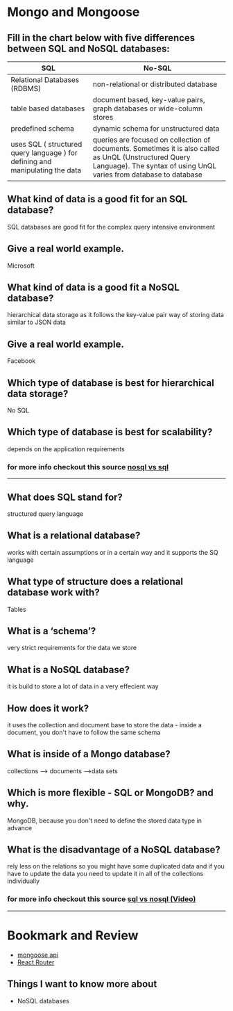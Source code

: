 # Mongo and Mongoose

## Fill in the chart below with five differences between SQL and NoSQL databases:

<table>
  <thead>
    <tr>
      <th>SQL</th>
      <th>No-SQL</th>
    </tr>
   </thead>
   <tbody>
     <tr>
       <td>Relational Databases (RDBMS)</td>
       <td>non-relational or distributed database</td>
     </tr>
     <tr>
       <td>table based databases</td>
       <td>document based, key-value pairs, graph databases or wide-column stores</td>
     </tr>
     <tr>
       <td> predefined schema</td>
       <td>dynamic schema for unstructured data</td>
     </tr>
     <tr>
       <td>uses SQL ( structured query language ) for defining and manipulating the data</td>
       <td>queries are focused on collection of documents. Sometimes it is also called as UnQL (Unstructured Query Language). The syntax of using UnQL varies from database to database</td>
     </tr>
  </tbody>
</table>

## What kind of data is a good fit for an SQL database?
SQL databases are good fit for the complex query intensive environment

## Give a real world example.
Microsoft

## What kind of data is a good fit a NoSQL database?
hierarchical data storage as it follows the key-value pair way of storing data similar to JSON data

## Give a real world example.
Facebook
## Which type of database is best for hierarchical data storage?
No SQL

## Which type of database is best for scalability?
depends on the application requirements

### for more info checkout this source [nosql vs sql](https://www.thegeekstuff.com/2014/01/sql-vs-nosql-db/?utm_source=tuicool)

---

## What does SQL stand for?
structured query language

## What is a relational database?
works with certain assumptions or in a certain way and it supports the SQ language

## What type of structure does a relational database work with?
Tables 

## What is a ‘schema’?
very strict requirements for the data we store

## What is a NoSQL database?
it is build to store a lot of data in a very effecient way 

## How does it work?
it uses the collection and document base to store the data - inside a document, you don't have to follow the same schema

## What is inside of a Mongo database?
collections --> documents -->data sets
## Which is more flexible - SQL or MongoDB? and why.
MongoDB, because you don't need to define the stored data type in advance

## What is the disadvantage of a NoSQL database?
rely less on the relations so you might have some duplicated data and if you have to update the data you need to update it in all of the collections individually


### for more info checkout this source [sql vs nosql (Video)](https://www.youtube.com/watch?v=ZS_kXvOeQ5Y)

---

# Bookmark and Review
- [mongoose api](https://mongoosejs.com/docs/api.html#Model)
- [React Router](https://reactrouter.com/web/api/BrowserRouter)

## Things I want to know more about
- NoSQL databases
